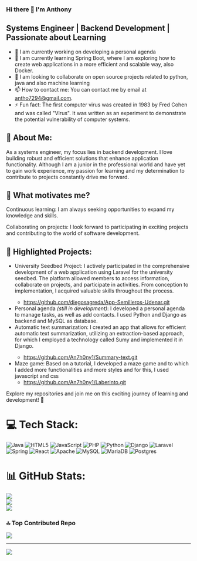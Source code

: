 ### Hi there 👋 I'm Anthony
## Systems Engineer | Backend Development | Passionate about Learning
<!--
**An7h0ny1/An7h0ny1** is a ✨ _special_ ✨ repository because its `README.md` (this file) appears on your GitHub profile.

Here are some ideas to get you started:
-->
- 🔭 I am currently working on developing a personal agenda
- 🌱 I am currently learning Spring Boot, where I am exploring how to create web applications in a more efficient and scalable way, also Docker.
- 👯 I am looking to collaborate on open source projects related to python, java and also machine learning
- 📫 How to contact me: You can contact me by email at antho7294@gmail.com.
- ⚡ Fun fact: The first computer virus was created in 1983 by Fred Cohen and was called "Virus". It was written as an experiment to demonstrate the potential vulnerability of computer systems.


## 💼 About Me:
As a systems engineer, my focus lies in backend development. I love building robust and efficient solutions that enhance application functionality. Although I am a junior in the professional world and have yet to gain work experience, my passion for learning and my determination to contribute to projects constantly drive me forward.

## 🚀 What motivates me?
Continuous learning: I am always seeking opportunities to expand my knowledge and skills.

Collaborating on projects: I look forward to participating in exciting projects and contributing to the world of software development.

## 🌟 Highlighted Projects:
<ul>
  <li>University Seedbed Project: I actively participated in the comprehensive development of a web application using Laravel for the university seedbed. The platform allowed members to access information, collaborate on projects, and participate in activities. From conception to implementation, I acquired valuable skills throughout the process.</li>

  - https://github.com/diegosagreda/App-Semilleros-Udenar.git
  <li>Personal agenda <em>(still in development)</em>: I developed a personal agenda to manage tasks, as well as add contacts. I used Python and Django as backend and MySQL as database.</il>
  
  <li>Automatic text summarization: I created an app that allows for efficient automatic text summarization, utilizing an extraction-based approach, for which I employed a technology called Sumy and implemented it in Django.</li>
  
  - https://github.com/An7h0ny1/Summary-text.git
  
 <li> Maze game: Based on a tutorial, I developed a maze game and to which I added more functionalities and more styles and for this, I used javascript and css </il>
 
  - https://github.com/An7h0ny1/Laberinto.git
</ul>
Explore my repositories and join me on this exciting journey of learning and development! 🚀



# 💻 Tech Stack:
![Java](https://img.shields.io/badge/java-%23ED8B00.svg?style=plastic&logo=openjdk&logoColor=white) ![HTML5](https://img.shields.io/badge/html5-%23E34F26.svg?style=plastic&logo=html5&logoColor=white) ![JavaScript](https://img.shields.io/badge/javascript-%23323330.svg?style=plastic&logo=javascript&logoColor=%23F7DF1E) ![PHP](https://img.shields.io/badge/php-%23777BB4.svg?style=plastic&logo=php&logoColor=white) ![Python](https://img.shields.io/badge/python-3670A0?style=plastic&logo=python&logoColor=ffdd54) ![Django](https://img.shields.io/badge/django-%23092E20.svg?style=plastic&logo=django&logoColor=white) ![Laravel](https://img.shields.io/badge/laravel-%23FF2D20.svg?style=plastic&logo=laravel&logoColor=white) ![Spring](https://img.shields.io/badge/spring-%236DB33F.svg?style=plastic&logo=spring&logoColor=white) ![React](https://img.shields.io/badge/react-%2320232a.svg?style=plastic&logo=react&logoColor=%2361DAFB) ![Apache](https://img.shields.io/badge/apache-%23D42029.svg?style=plastic&logo=apache&logoColor=white) ![MySQL](https://img.shields.io/badge/mysql-%2300000f.svg?style=plastic&logo=mysql&logoColor=white) ![MariaDB](https://img.shields.io/badge/MariaDB-003545?style=plastic&logo=mariadb&logoColor=white) ![Postgres](https://img.shields.io/badge/postgres-%23316192.svg?style=plastic&logo=postgresql&logoColor=white)
# 📊 GitHub Stats:
![](https://github-readme-stats.vercel.app/api?username=An7h0ny1&theme=dark&hide_border=false&include_all_commits=true&count_private=false)<br/>
![](https://github-readme-streak-stats.herokuapp.com/?user=An7h0ny1&theme=dark&hide_border=false)<br/>
![](https://github-readme-stats.vercel.app/api/top-langs/?username=An7h0ny1&theme=dark&hide_border=false&include_all_commits=true&count_private=false&layout=compact)

### 🔝 Top Contributed Repo
![](https://github-contributor-stats.vercel.app/api?username=An7h0ny1&limit=5&theme=dark&combine_all_yearly_contributions=true)

---
[![](https://visitcount.itsvg.in/api?id=An7h0ny1&icon=0&color=3)](https://visitcount.itsvg.in)

<!-- Proudly created with GPRM ( https://gprm.itsvg.in ) -->

